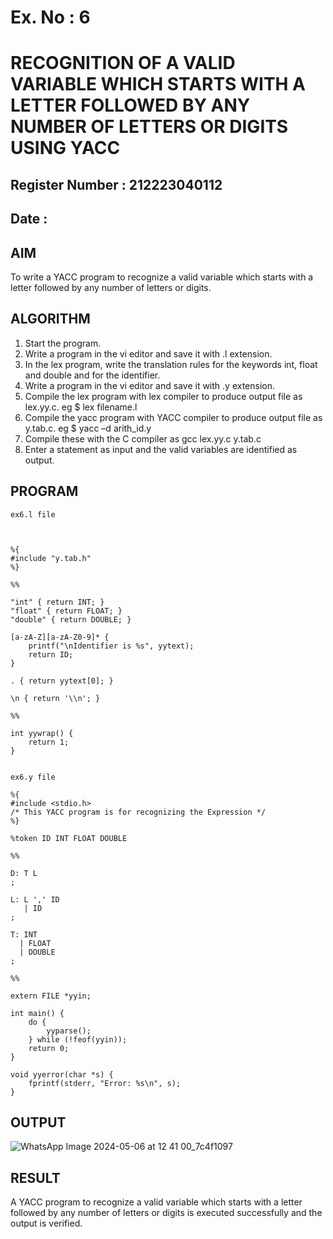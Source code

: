 # Ex. No : 6	
# RECOGNITION OF A VALID VARIABLE WHICH STARTS WITH A LETTER FOLLOWED BY ANY NUMBER OF LETTERS OR DIGITS USING YACC
## Register Number : 212223040112
## Date : 

## AIM   
To write a YACC program to recognize a valid variable which starts with a letter followed by any number of letters or digits.

## ALGORITHM
1.	Start the program.
2.	Write a program in the vi editor and save it with .l extension.
3.	In the lex program, write the translation rules for the keywords int, float and double and for the identifier.
4.	Write a program in the vi editor and save it with .y extension.
5.	Compile the lex program with lex compiler to produce output file as lex.yy.c. eg $ lex filename.l
6.	Compile the yacc program with YACC compiler to produce output file as y.tab.c. eg $ yacc –d arith_id.y
7.	Compile these with the C compiler as gcc lex.yy.c y.tab.c
8.	Enter a statement as input and the valid variables are identified as output.

## PROGRAM

```
ex6.l file



%{
#include "y.tab.h"
%}

%%

"int" { return INT; }
"float" { return FLOAT; }
"double" { return DOUBLE; }

[a-zA-Z][a-zA-Z0-9]* {
    printf("\nIdentifier is %s", yytext);
    return ID;
}

. { return yytext[0]; }

\n { return '\\n'; }

%%

int yywrap() {
    return 1;
}


ex6.y file

%{
#include <stdio.h>
/* This YACC program is for recognizing the Expression */
%}

%token ID INT FLOAT DOUBLE

%%

D: T L
;

L: L ',' ID
   | ID
;

T: INT
  | FLOAT
  | DOUBLE
;

%%

extern FILE *yyin;

int main() {
    do {
        yyparse();
    } while (!feof(yyin));
    return 0;
}

void yyerror(char *s) {
    fprintf(stderr, "Error: %s\n", s);
}

```



## OUTPUT 

![WhatsApp Image 2024-05-06 at 12 41 00_7c4f1097](https://github.com/Mohamedasils/19CS409-Compiler-Design-Lab/assets/144870445/7b8e6a71-38fc-45ff-be53-bba1b98862f2)


## RESULT
A  YACC program to recognize a valid variable which starts with a letter followed by any number of letters or digits is executed successfully and the output is verified.


